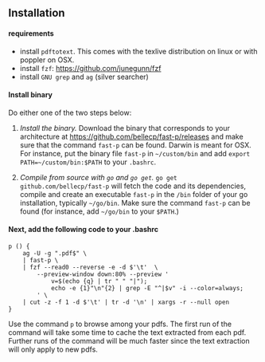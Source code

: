 ## Installation


#### requirements

- install ``pdftotext``. This comes with the texlive distribution on linux or with poppler on OSX.
- install ``fzf``: https://github.com/junegunn/fzf
- install ``GNU grep`` and ``ag`` (silver searcher)

#### Install binary

Do either one of the two steps below:

1. _Install the binary._ Download the binary that corresponds to your architecture at https://github.com/bellecp/fast-p/releases
and make sure that the command ``fast-p`` can be found. Darwin is meant for OSX.
For instance, put the binary file ``fast-p`` in ``~/custom/bin`` and add
``export PATH=~/custom/bin:$PATH`` to your ``.bashrc``.

2. _Compile from source with ``go`` and ``go get``._
``go get github.com/bellecp/fast-p`` will fetch the code and its dependencies, compile and create an executable ``fast-p`` in the ``/bin`` 
folder of your go installation, typically ``~/go/bin``. Make sure the command ``fast-p`` can be found (for instance, add ``~/go/bin`` to your ``$PATH``.)

#### Next, add the following code to your .bashrc

```
p () {
    ag -U -g ".pdf$" \
    | fast-p \
    | fzf --read0 --reverse -e -d $'\t'  \
        --preview-window down:80% --preview '
            v=$(echo {q} | tr " " "|"); 
            echo -e {1}"\n"{2} | grep -E "^|$v" -i --color=always;
        ' \
    | cut -z -f 1 -d $'\t' | tr -d '\n' | xargs -r --null open
}

```


Use the command ``p`` to browse among your pdfs.
The first run of the command will take some time to cache the text extracted from each pdf. Further runs of the command will be much faster since the text extraction will only apply to new pdfs.
